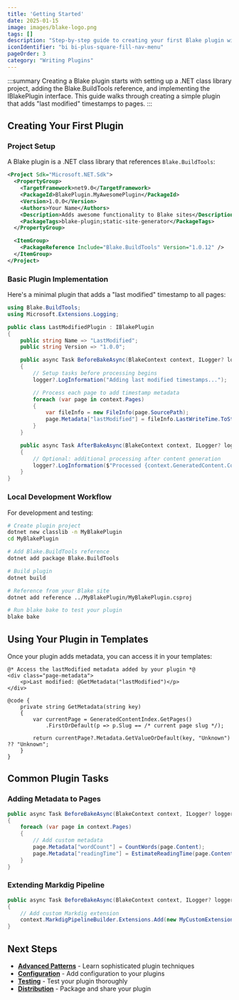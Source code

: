 ```yaml
---
title: 'Getting Started'
date: 2025-01-15
image: images/blake-logo.png
tags: []
description: "Step-by-step guide to creating your first Blake plugin with project setup and basic implementation."
iconIdentifier: "bi bi-plus-square-fill-nav-menu"
pageOrder: 3
category: "Writing Plugins"
---
```


:::summary
Creating a Blake plugin starts with setting up a .NET class library project, adding the Blake.BuildTools reference, and implementing the IBlakePlugin interface. This guide walks through creating a simple plugin that adds "last modified" timestamps to pages.
:::

## Creating Your First Plugin

### Project Setup

A Blake plugin is a .NET class library that references `Blake.BuildTools`:

```xml
<Project Sdk="Microsoft.NET.Sdk">
  <PropertyGroup>
    <TargetFramework>net9.0</TargetFramework>
    <PackageId>BlakePlugin.MyAwesomePlugin</PackageId>
    <Version>1.0.0</Version>
    <Authors>Your Name</Authors>
    <Description>Adds awesome functionality to Blake sites</Description>
    <PackageTags>blake-plugin;static-site-generator</PackageTags>
  </PropertyGroup>

  <ItemGroup>
    <PackageReference Include="Blake.BuildTools" Version="1.0.12" />
  </ItemGroup>
</Project>
```

### Basic Plugin Implementation

Here's a minimal plugin that adds a "last modified" timestamp to all pages:

```csharp
using Blake.BuildTools;
using Microsoft.Extensions.Logging;

public class LastModifiedPlugin : IBlakePlugin
{
    public string Name => "LastModified";
    public string Version => "1.0.0";

    public async Task BeforeBakeAsync(BlakeContext context, ILogger? logger = null)
    {
        // Setup tasks before processing begins
        logger?.LogInformation("Adding last modified timestamps...");

        // Process each page to add timestamp metadata
        foreach (var page in context.Pages)
        {
            var fileInfo = new FileInfo(page.SourcePath);
            page.Metadata["lastModified"] = fileInfo.LastWriteTime.ToString("yyyy-MM-dd");
        }
    }

    public async Task AfterBakeAsync(BlakeContext context, ILogger? logger = null)
    {
        // Optional: additional processing after content generation
        logger?.LogInformation($"Processed {context.GeneratedContent.Count} pages with timestamps");
    }
}
```

### Local Development Workflow

For development and testing:

```bash
# Create plugin project
dotnet new classlib -n MyBlakePlugin
cd MyBlakePlugin

# Add Blake.BuildTools reference
dotnet add package Blake.BuildTools

# Build plugin
dotnet build

# Reference from your Blake site
dotnet add reference ../MyBlakePlugin/MyBlakePlugin.csproj

# Run blake bake to test your plugin
blake bake
```

## Using Your Plugin in Templates

Once your plugin adds metadata, you can access it in your templates:

```razor
@* Access the lastModified metadata added by your plugin *@
<div class="page-metadata">
    <p>Last modified: @GetMetadata("lastModified")</p>
</div>

@code {
    private string GetMetadata(string key)
    {
        var currentPage = GeneratedContentIndex.GetPages()
            .FirstOrDefault(p => p.Slug == /* current page slug */);
        
        return currentPage?.Metadata.GetValueOrDefault(key, "Unknown") ?? "Unknown";
    }
}
```

## Common Plugin Tasks

### Adding Metadata to Pages

```csharp
public async Task BeforeBakeAsync(BlakeContext context, ILogger? logger = null)
{
    foreach (var page in context.Pages)
    {
        // Add custom metadata
        page.Metadata["wordCount"] = CountWords(page.Content);
        page.Metadata["readingTime"] = EstimateReadingTime(page.Content);
    }
}
```

### Extending Markdig Pipeline

```csharp
public async Task BeforeBakeAsync(BlakeContext context, ILogger? logger = null)
{
    // Add custom Markdig extension
    context.MarkdigPipelineBuilder.Extensions.Add(new MyCustomExtension());
}
```

## Next Steps

- **[Advanced Patterns](/pages/7%20writing%20plugins/advanced-patterns)** - Learn sophisticated plugin techniques
- **[Configuration](/pages/7%20writing%20plugins/configuration)** - Add configuration to your plugins
- **[Testing](/pages/7%20writing%20plugins/testing)** - Test your plugin thoroughly
- **[Distribution](/pages/7%20writing%20plugins/distribution)** - Package and share your plugin